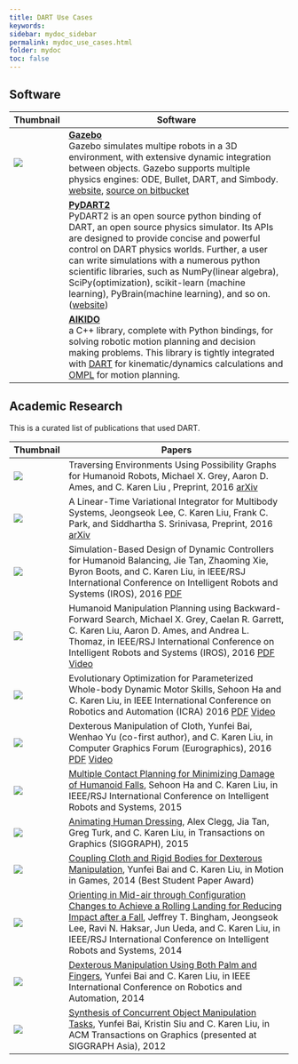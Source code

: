 ```yaml
---
title: DART Use Cases
keywords: 
sidebar: mydoc_sidebar
permalink: mydoc_use_cases.html
folder: mydoc
toc: false
---
```


## Software

| Thumbnail | Software |
|-----------|--------|
| <img src="http://www.gazebosim.org/assets/logos/gazebo_vert_pos_small-cae32db40df918570d1c43f1fccf1aa6.png"> | **[Gazebo](http://www.gazebosim.org/)** <br> Gazebo simulates multipe robots in a 3D environment, with extensive dynamic integration between objects. Gazebo supports multiple physics engines: ODE, Bullet, DART, and Simbody. [website](http://www.gazebosim.org/), [source on bitbucket](https://bitbucket.org/osrf/gazebo) |
|  | **[PyDART2](https://github.com/sehoonha/pydart2)** <br> PyDART2 is an open source python binding of DART, an open source physics simulator. Its APIs are designed to provide concise and powerful control on DART physics worlds. Further, a user can write simulations with a numerous python scientific libraries, such as NumPy(linear algebra), SciPy(optimization), scikit-learn (machine learning), PyBrain(machine learning), and so on. ([website](http://pydart2.readthedocs.io/)) |
|  | **[AIKIDO](https://github.com/personalrobotics/aikido)** <br> a C++ library, complete with Python bindings, for solving robotic motion planning and decision making problems. This library is tightly integrated with [DART](http://dartsim.github.io/) for kinematic/dynamics calculations and [OMPL](http://ompl.kavrakilab.org/) for motion planning. |

## Academic Research

This is a curated list of publications that used DART.

| Thumbnail | Papers |
|-----------|--------|
| <img src="https://dartsim.github.io/images/use_cases/2016_traversing.jpg"/> | Traversing Environments Using Possibility Graphs for Humanoid Robots, Michael X. Grey, Aaron D. Ames, and C. Karen Liu , Preprint, 2016 [arXiv](https://arxiv.org/abs/1608.03845) |
| <img src="https://dartsim.github.io/images/use_cases/2016_a_linear.jpg"/> | A Linear-Time Variational Integrator for Multibody Systems, Jeongseok Lee, C. Karen Liu, Frank C. Park, and Siddhartha S. Srinivasa, Preprint, 2016 [arXiv](https://arxiv.org/abs/1609.02898) |
| <img src="https://dartsim.github.io/images/use_cases/2016_simulation.jpg"/> | Simulation-Based Design of Dynamic Controllers for Humanoid Balancing, Jie Tan, Zhaoming Xie, Byron Boots, and C. Karen Liu, in IEEE/RSJ International Conference on Intelligent Robots and Systems (IROS), 2016 [PDF](http://www.cc.gatech.edu/~bboots3/files/Simulation_based_design.pdf) |
| <img src="https://dartsim.github.io/images/use_cases/2016_humanoid.jpg"/> | Humanoid Manipulation Planning using Backward-Forward Search, Michael X. Grey, Caelan R. Garrett, C. Karen Liu, Aaron D. Ames, and Andrea L. Thomaz, in IEEE/RSJ International Conference on Intelligent Robots and Systems (IROS), 2016 [PDF](http://www.cc.gatech.edu/graphics/projects/Grey/humanoid_hbf_iros2016.pdf) [Video](http://www.cc.gatech.edu/graphics/projects/Grey/iros2016_humanoid_hbf.mp4) |
| <img src="https://dartsim.github.io/images/use_cases/2016_evolutionary.jpg"/> | Evolutionary Optimization for Parameterized Whole-body Dynamic Motor Skills, Sehoon Ha and C. Karen Liu, in IEEE International Conference on Robotics and Automation (ICRA) 2016 [PDF](http://sehoonha.com/projects/ha2016eop/2016_optskill.pdf) [Video](https://youtu.be/vomyRgVj21w) |
| <img src="https://dartsim.github.io/images/use_cases/2016_dexterous.jpg"/> | Dexterous Manipulation of Cloth, Yunfei Bai, Wenhao Yu (co-first author), and C. Karen Liu, in Computer Graphics Forum (Eurographics), 2016 [PDF](http://www.cc.gatech.edu/~ybai30/cloth_manipulation/paper_cloth_manipulation.pdf) [Video](https://youtu.be/_H_PlIvL3-k) |
| <img src="https://dartsim.github.io/images/use_cases/2015_multiple.jpg"/>  | [Multiple Contact Planning for Minimizing Damage of Humanoid Falls](http://www.cc.gatech.edu/~sha9/projects/ha2015mcs/index.html), Sehoon Ha and C. Karen Liu, in IEEE/RSJ International Conference on Intelligent Robots and Systems, 2015 |
| <img src="https://dartsim.github.io/images/use_cases/2015_animating.jpg"/>  | [Animating Human Dressing](http://www.cc.gatech.edu/~aclegg3/projects/AnimatingHumanDressing.html), Alex Clegg, Jia Tan, Greg Turk, and C. Karen Liu, in Transactions on Graphics (SIGGRAPH), 2015 |
| <img src="https://dartsim.github.io/images/use_cases/2014_coupling.jpg"/>  | [Coupling Cloth and Rigid Bodies for Dexterous Manipulation](http://www.cc.gatech.edu/~ybai30/cloth/paper_cloth.pdf), Yunfei Bai and C. Karen Liu, in Motion in Games, 2014 (Best Student Paper Award) |
| <img src="https://dartsim.github.io/images/use_cases/2014_orienting.png"/>  | [Orienting in Mid-air through Configuration Changes to Achieve a Rolling Landing for Reducing Impact after a Fall](http://www.cc.gatech.edu/~karenliu/bingham_inertiabot_IROS2014.pdf), Jeffrey T. Bingham, Jeongseok Lee, Ravi N. Haksar, Jun Ueda, and C. Karen Liu, in IEEE/RSJ International Conference on Intelligent Robots and Systems, 2014 |
| <img src="https://dartsim.github.io/images/use_cases/2014_dexterous.jpg"/> | [Dexterous Manipulation Using Both Palm and Fingers](http://www.cc.gatech.edu/~ybai30/hand/hand.html), Yunfei Bai and C. Karen Liu, in IEEE International Conference on Robotics and Automation, 2014 |
| <img src="https://dartsim.github.io/images/use_cases/2012_synthesis.jpg"/> | [Synthesis of Concurrent Object Manipulation Tasks](http://www.cc.gatech.edu/~ybai30/multitask/multitask.html), Yunfei Bai, Kristin Siu and C. Karen Liu, in ACM Transactions on Graphics (presented at SIGGRAPH Asia), 2012 |



